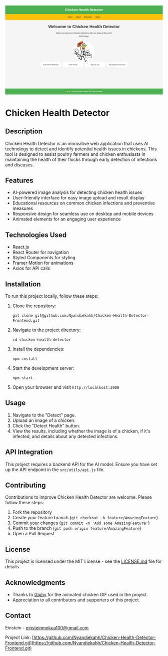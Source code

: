 ![alt text](image.png)
# Chicken Health Detector

## Description

Chicken Health Detector is an innovative web application that uses AI technology to detect and identify potential health issues in chickens. This tool is designed to assist poultry farmers and chicken enthusiasts in maintaining the health of their flocks through early detection of infections and diseases.

## Features

- AI-powered image analysis for detecting chicken health issues
- User-friendly interface for easy image upload and result display
- Educational resources on common chicken infections and preventive measures
- Responsive design for seamless use on desktop and mobile devices
- Animated elements for an engaging user experience

## Technologies Used

- React.js
- React Router for navigation
- Styled Components for styling
- Framer Motion for animations
- Axios for API calls

## Installation

To run this project locally, follow these steps:

1. Clone the repository:
   ```
   git clone git@github.com:Nyandiekahh/Chicken-Health-Detector-Frontend.git
   ```

2. Navigate to the project directory:
   ```
   cd chicken-health-detector
   ```

3. Install the dependencies:
   ```
   npm install
   ```

4. Start the development server:
   ```
   npm start
   ```

5. Open your browser and visit `http://localhost:3000`

## Usage

1. Navigate to the "Detect" page.
2. Upload an image of a chicken.
3. Click the "Detect Health" button.
4. View the results, including whether the image is of a chicken, if it's infected, and details about any detected infections.

## API Integration

This project requires a backend API for the AI model. Ensure you have set up the API endpoint in the `src/utils/api.js` file.

## Contributing

Contributions to improve Chicken Health Detector are welcome. Please follow these steps:

1. Fork the repository
2. Create your feature branch (`git checkout -b feature/AmazingFeature`)
3. Commit your changes (`git commit -m 'Add some AmazingFeature'`)
4. Push to the branch (`git push origin feature/AmazingFeature`)
5. Open a Pull Request

## License

This project is licensed under the MIT License - see the [LICENSE.md](LICENSE.md) file for details.

## Acknowledgments

- Thanks to [Giphy](https://giphy.com/gifs/happy-cartoon-chicken-Fc6IlYD9nK5x5bVpPt) for the animated chicken GIF used in the project.
- Appreciation to all contributors and supporters of this project.

## Contact

Einstein - einsteinmokua100@gmail.com

Project Link: [https://github.com/Nyandiekahh/Chicken-Health-Detector-Frontend.git](https://github.com/Nyandiekahh/Chicken-Health-Detector-Frontend.git)
```
